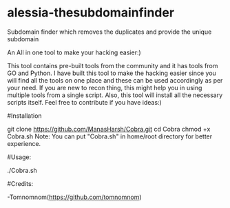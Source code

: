 # alessia-thesubdomainfinder
Subdomain finder which removes the duplicates and provide the unique subdomain

An All in one tool to make your hacking easier:)

This tool contains pre-built tools from the community and it has tools from GO and Python. I have built this tool to make the hacking easier since you will find all the tools on one place and these can be used accordingly as per your need. If you are new to recon thing, this might help you in using multiple tools from a single script. Also, this tool will install all the necessary scripts itself. Feel free to contribute if you have ideas:)


#Installation

git clone https://github.com/ManasHarsh/Cobra.git
cd Cobra
chmod +x Cobra.sh
Note: You can put "Cobra.sh" in home/root directory for better experience.

#Usage:

./Cobra.sh

#Credits:

-Tomnomnom(https://github.com/tomnomnom)
